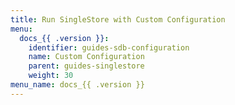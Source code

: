 ```yaml
---
title: Run SingleStore with Custom Configuration
menu:
  docs_{{ .version }}:
    identifier: guides-sdb-configuration
    name: Custom Configuration
    parent: guides-singlestore
    weight: 30
menu_name: docs_{{ .version }}
---
```

